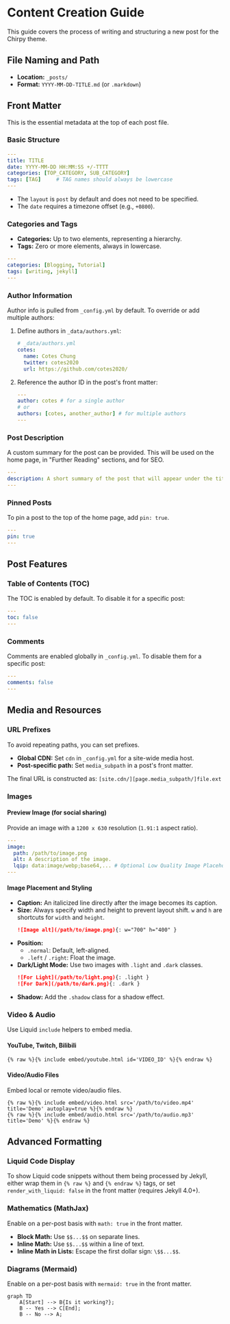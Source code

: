 # Content Creation Guide

This guide covers the process of writing and structuring a new post for the Chirpy theme.

## File Naming and Path

-   **Location:** `_posts/`
-   **Format:** `YYYY-MM-DD-TITLE.md` (or `.markdown`)

## Front Matter

This is the essential metadata at the top of each post file.

### Basic Structure

```yaml
---
title: TITLE
date: YYYY-MM-DD HH:MM:SS +/-TTTT
categories: [TOP_CATEGORY, SUB_CATEGORY]
tags: [TAG]     # TAG names should always be lowercase
---
```

-   The `layout` is `post` by default and does not need to be specified.
-   The `date` requires a timezone offset (e.g., `+0800`).

### Categories and Tags

-   **Categories:** Up to two elements, representing a hierarchy.
-   **Tags:** Zero or more elements, always in lowercase.

```yaml
---
categories: [Blogging, Tutorial]
tags: [writing, jekyll]
---
```

### Author Information

Author info is pulled from `_config.yml` by default. To override or add multiple authors:

1.  Define authors in `_data/authors.yml`:
    ```yaml
    # _data/authors.yml
    cotes:
      name: Cotes Chung
      twitter: cotes2020
      url: https://github.com/cotes2020/
    ```
2.  Reference the author ID in the post's front matter:
    ```yaml
    ---
    author: cotes # for a single author
    # or
    authors: [cotes, another_author] # for multiple authors
    ---
    ```

### Post Description

A custom summary for the post can be provided. This will be used on the home page, in "Further Reading" sections, and for SEO.

```yaml
---
description: A short summary of the post that will appear under the title.
---
```

### Pinned Posts

To pin a post to the top of the home page, add `pin: true`.

```yaml
---
pin: true
---
```

## Post Features

### Table of Contents (TOC)

The TOC is enabled by default. To disable it for a specific post:

```yaml
---
toc: false
---
```

### Comments

Comments are enabled globally in `_config.yml`. To disable them for a specific post:

```yaml
---
comments: false
---
```

## Media and Resources

### URL Prefixes

To avoid repeating paths, you can set prefixes.

-   **Global CDN:** Set `cdn` in `_config.yml` for a site-wide media host.
-   **Post-specific path:** Set `media_subpath` in a post's front matter.

The final URL is constructed as: `[site.cdn/][page.media_subpath/]file.ext`

### Images

#### Preview Image (for social sharing)

Provide an image with a `1200 x 630` resolution (`1.91:1` aspect ratio).

```yaml
---
image:
  path: /path/to/image.png
  alt: A description of the image.
  lqip: data:image/webp;base64,... # Optional Low Quality Image Placeholder
---
```

#### Image Placement and Styling

-   **Caption:** An italicized line directly after the image becomes its caption.
-   **Size:** Always specify width and height to prevent layout shift. `w` and `h` are shortcuts for `width` and `height`.
    ```markdown
    ![Image alt](/path/to/image.png){: w="700" h="400" }
    ```
-   **Position:**
    -   `.normal`: Default, left-aligned.
    -   `.left` / `.right`: Float the image.
-   **Dark/Light Mode:** Use two images with `.light` and `.dark` classes.
    ```markdown
    ![For Light](/path/to/light.png){: .light }
    ![For Dark](/path/to/dark.png){: .dark }
    ```
-   **Shadow:** Add the `.shadow` class for a shadow effect.

### Video & Audio

Use Liquid `include` helpers to embed media.

#### YouTube, Twitch, Bilibili

```liquid
{% raw %}{% include embed/youtube.html id='VIDEO_ID' %}{% endraw %}
```

#### Video/Audio Files

Embed local or remote video/audio files.

```liquid
{% raw %}{% include embed/video.html src='/path/to/video.mp4' title='Demo' autoplay=true %}{% endraw %}
{% raw %}{% include embed/audio.html src='/path/to/audio.mp3' title='Demo' %}{% endraw %}
```

## Advanced Formatting

### Liquid Code Display

To show Liquid code snippets without them being processed by Jekyll, either wrap them in `{% raw %}` and `{% endraw %}` tags, or set `render_with_liquid: false` in the front matter (requires Jekyll 4.0+).

### Mathematics (MathJax)

Enable on a per-post basis with `math: true` in the front matter.

-   **Block Math:** Use `$$...$$` on separate lines.
-   **Inline Math:** Use `$$...$$` within a line of text.
-   **Inline Math in Lists:** Escape the first dollar sign: `\$$...$$`.

### Diagrams (Mermaid)

Enable on a per-post basis with `mermaid: true` in the front matter.

```mermaid
graph TD
    A[Start] --> B{Is it working?};
    B -- Yes --> C[End];
    B -- No --> A;
